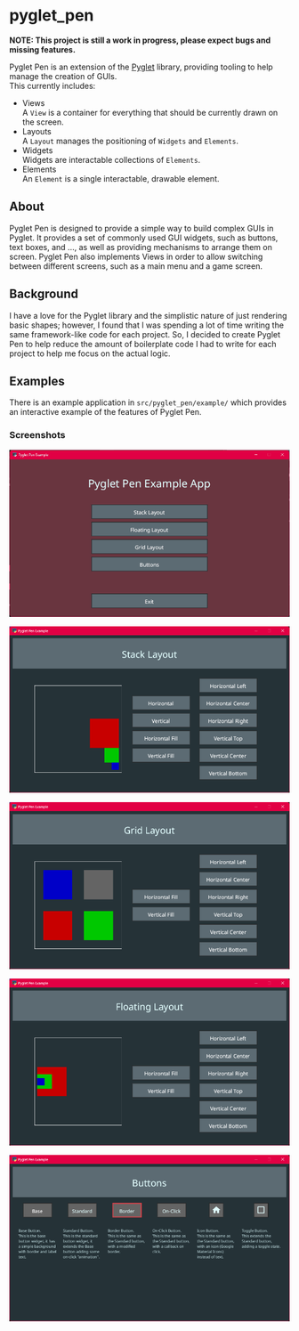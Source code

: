 # pyglet_pen

__NOTE: This project is still a work in progress, please expect bugs and missing features.__

Pyglet Pen is an extension of the [Pyglet](https://github.com/pyglet/pyglet) library, providing tooling to help manage the creation of GUIs.  
This currently includes:
 - Views  
   A `View` is a container for everything that should be currently drawn on the screen.
 - Layouts  
   A `Layout` manages the positioning of `Widgets` and `Elements`.
 - Widgets  
   Widgets are interactable collections of `Elements`.
 - Elements  
   An `Element` is a single interactable, drawable element.

## About
Pyglet Pen is designed to provide a simple way to build complex GUIs in Pyglet. It provides a set of commonly used GUI widgets, such as buttons, text boxes, and ..., as well as providing mechanisms to arrange them on screen. Pyglet Pen also implements Views in order to allow switching between different screens, such as a main menu and a game screen.

## Background
I have a love for the Pyglet library and the simplistic nature of just rendering basic shapes; however, I found that I was spending a lot of time writing the same framework-like code for each project. So, I decided to create Pyglet Pen to help reduce the amount of boilerplate code I had to write for each project to help me focus on the actual logic.

## Examples
There is an example application in `src/pyglet_pen/example/` which provides an interactive example of the features of Pyglet Pen.

### Screenshots

![Example](docs/images/pyglet_pen_example.gif)

![Stack Layout](docs/images/screenshot_stack_layout.png)

![Grid Layout](docs/images/screenshot_grid_layout.png)

![Floating Layout](docs/images/screenshot_floating_layout.png)

![Buttons](docs/images/screenshot_buttons.png)


